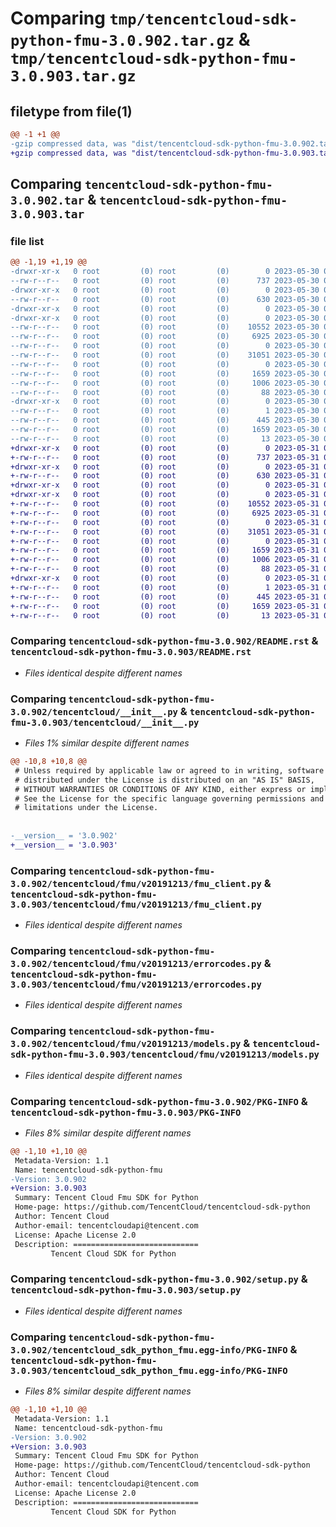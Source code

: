 # Comparing `tmp/tencentcloud-sdk-python-fmu-3.0.902.tar.gz` & `tmp/tencentcloud-sdk-python-fmu-3.0.903.tar.gz`

## filetype from file(1)

```diff
@@ -1 +1 @@
-gzip compressed data, was "dist/tencentcloud-sdk-python-fmu-3.0.902.tar", last modified: Tue May 30 00:23:38 2023, max compression
+gzip compressed data, was "dist/tencentcloud-sdk-python-fmu-3.0.903.tar", last modified: Wed May 31 02:11:54 2023, max compression
```

## Comparing `tencentcloud-sdk-python-fmu-3.0.902.tar` & `tencentcloud-sdk-python-fmu-3.0.903.tar`

### file list

```diff
@@ -1,19 +1,19 @@
-drwxr-xr-x   0 root         (0) root         (0)        0 2023-05-30 00:23:38.000000 tencentcloud-sdk-python-fmu-3.0.902/
--rw-r--r--   0 root         (0) root         (0)      737 2023-05-30 00:23:38.000000 tencentcloud-sdk-python-fmu-3.0.902/README.rst
-drwxr-xr-x   0 root         (0) root         (0)        0 2023-05-30 00:23:38.000000 tencentcloud-sdk-python-fmu-3.0.902/tencentcloud/
--rw-r--r--   0 root         (0) root         (0)      630 2023-05-30 00:23:38.000000 tencentcloud-sdk-python-fmu-3.0.902/tencentcloud/__init__.py
-drwxr-xr-x   0 root         (0) root         (0)        0 2023-05-30 00:23:38.000000 tencentcloud-sdk-python-fmu-3.0.902/tencentcloud/fmu/
-drwxr-xr-x   0 root         (0) root         (0)        0 2023-05-30 00:23:38.000000 tencentcloud-sdk-python-fmu-3.0.902/tencentcloud/fmu/v20191213/
--rw-r--r--   0 root         (0) root         (0)    10552 2023-05-30 00:23:38.000000 tencentcloud-sdk-python-fmu-3.0.902/tencentcloud/fmu/v20191213/fmu_client.py
--rw-r--r--   0 root         (0) root         (0)     6925 2023-05-30 00:23:38.000000 tencentcloud-sdk-python-fmu-3.0.902/tencentcloud/fmu/v20191213/errorcodes.py
--rw-r--r--   0 root         (0) root         (0)        0 2023-05-30 00:23:38.000000 tencentcloud-sdk-python-fmu-3.0.902/tencentcloud/fmu/v20191213/__init__.py
--rw-r--r--   0 root         (0) root         (0)    31051 2023-05-30 00:23:38.000000 tencentcloud-sdk-python-fmu-3.0.902/tencentcloud/fmu/v20191213/models.py
--rw-r--r--   0 root         (0) root         (0)        0 2023-05-30 00:23:38.000000 tencentcloud-sdk-python-fmu-3.0.902/tencentcloud/fmu/__init__.py
--rw-r--r--   0 root         (0) root         (0)     1659 2023-05-30 00:23:38.000000 tencentcloud-sdk-python-fmu-3.0.902/PKG-INFO
--rw-r--r--   0 root         (0) root         (0)     1006 2023-05-30 00:23:38.000000 tencentcloud-sdk-python-fmu-3.0.902/setup.py
--rw-r--r--   0 root         (0) root         (0)       88 2023-05-30 00:23:38.000000 tencentcloud-sdk-python-fmu-3.0.902/setup.cfg
-drwxr-xr-x   0 root         (0) root         (0)        0 2023-05-30 00:23:38.000000 tencentcloud-sdk-python-fmu-3.0.902/tencentcloud_sdk_python_fmu.egg-info/
--rw-r--r--   0 root         (0) root         (0)        1 2023-05-30 00:23:38.000000 tencentcloud-sdk-python-fmu-3.0.902/tencentcloud_sdk_python_fmu.egg-info/dependency_links.txt
--rw-r--r--   0 root         (0) root         (0)      445 2023-05-30 00:23:38.000000 tencentcloud-sdk-python-fmu-3.0.902/tencentcloud_sdk_python_fmu.egg-info/SOURCES.txt
--rw-r--r--   0 root         (0) root         (0)     1659 2023-05-30 00:23:38.000000 tencentcloud-sdk-python-fmu-3.0.902/tencentcloud_sdk_python_fmu.egg-info/PKG-INFO
--rw-r--r--   0 root         (0) root         (0)       13 2023-05-30 00:23:38.000000 tencentcloud-sdk-python-fmu-3.0.902/tencentcloud_sdk_python_fmu.egg-info/top_level.txt
+drwxr-xr-x   0 root         (0) root         (0)        0 2023-05-31 02:11:54.000000 tencentcloud-sdk-python-fmu-3.0.903/
+-rw-r--r--   0 root         (0) root         (0)      737 2023-05-31 02:11:54.000000 tencentcloud-sdk-python-fmu-3.0.903/README.rst
+drwxr-xr-x   0 root         (0) root         (0)        0 2023-05-31 02:11:54.000000 tencentcloud-sdk-python-fmu-3.0.903/tencentcloud/
+-rw-r--r--   0 root         (0) root         (0)      630 2023-05-31 02:11:54.000000 tencentcloud-sdk-python-fmu-3.0.903/tencentcloud/__init__.py
+drwxr-xr-x   0 root         (0) root         (0)        0 2023-05-31 02:11:54.000000 tencentcloud-sdk-python-fmu-3.0.903/tencentcloud/fmu/
+drwxr-xr-x   0 root         (0) root         (0)        0 2023-05-31 02:11:54.000000 tencentcloud-sdk-python-fmu-3.0.903/tencentcloud/fmu/v20191213/
+-rw-r--r--   0 root         (0) root         (0)    10552 2023-05-31 02:11:54.000000 tencentcloud-sdk-python-fmu-3.0.903/tencentcloud/fmu/v20191213/fmu_client.py
+-rw-r--r--   0 root         (0) root         (0)     6925 2023-05-31 02:11:54.000000 tencentcloud-sdk-python-fmu-3.0.903/tencentcloud/fmu/v20191213/errorcodes.py
+-rw-r--r--   0 root         (0) root         (0)        0 2023-05-31 02:11:54.000000 tencentcloud-sdk-python-fmu-3.0.903/tencentcloud/fmu/v20191213/__init__.py
+-rw-r--r--   0 root         (0) root         (0)    31051 2023-05-31 02:11:54.000000 tencentcloud-sdk-python-fmu-3.0.903/tencentcloud/fmu/v20191213/models.py
+-rw-r--r--   0 root         (0) root         (0)        0 2023-05-31 02:11:54.000000 tencentcloud-sdk-python-fmu-3.0.903/tencentcloud/fmu/__init__.py
+-rw-r--r--   0 root         (0) root         (0)     1659 2023-05-31 02:11:54.000000 tencentcloud-sdk-python-fmu-3.0.903/PKG-INFO
+-rw-r--r--   0 root         (0) root         (0)     1006 2023-05-31 02:11:54.000000 tencentcloud-sdk-python-fmu-3.0.903/setup.py
+-rw-r--r--   0 root         (0) root         (0)       88 2023-05-31 02:11:54.000000 tencentcloud-sdk-python-fmu-3.0.903/setup.cfg
+drwxr-xr-x   0 root         (0) root         (0)        0 2023-05-31 02:11:54.000000 tencentcloud-sdk-python-fmu-3.0.903/tencentcloud_sdk_python_fmu.egg-info/
+-rw-r--r--   0 root         (0) root         (0)        1 2023-05-31 02:11:54.000000 tencentcloud-sdk-python-fmu-3.0.903/tencentcloud_sdk_python_fmu.egg-info/dependency_links.txt
+-rw-r--r--   0 root         (0) root         (0)      445 2023-05-31 02:11:54.000000 tencentcloud-sdk-python-fmu-3.0.903/tencentcloud_sdk_python_fmu.egg-info/SOURCES.txt
+-rw-r--r--   0 root         (0) root         (0)     1659 2023-05-31 02:11:54.000000 tencentcloud-sdk-python-fmu-3.0.903/tencentcloud_sdk_python_fmu.egg-info/PKG-INFO
+-rw-r--r--   0 root         (0) root         (0)       13 2023-05-31 02:11:54.000000 tencentcloud-sdk-python-fmu-3.0.903/tencentcloud_sdk_python_fmu.egg-info/top_level.txt
```

### Comparing `tencentcloud-sdk-python-fmu-3.0.902/README.rst` & `tencentcloud-sdk-python-fmu-3.0.903/README.rst`

 * *Files identical despite different names*

### Comparing `tencentcloud-sdk-python-fmu-3.0.902/tencentcloud/__init__.py` & `tencentcloud-sdk-python-fmu-3.0.903/tencentcloud/__init__.py`

 * *Files 1% similar despite different names*

```diff
@@ -10,8 +10,8 @@
 # Unless required by applicable law or agreed to in writing, software
 # distributed under the License is distributed on an "AS IS" BASIS,
 # WITHOUT WARRANTIES OR CONDITIONS OF ANY KIND, either express or implied.
 # See the License for the specific language governing permissions and
 # limitations under the License.
 
 
-__version__ = '3.0.902'
+__version__ = '3.0.903'
```

### Comparing `tencentcloud-sdk-python-fmu-3.0.902/tencentcloud/fmu/v20191213/fmu_client.py` & `tencentcloud-sdk-python-fmu-3.0.903/tencentcloud/fmu/v20191213/fmu_client.py`

 * *Files identical despite different names*

### Comparing `tencentcloud-sdk-python-fmu-3.0.902/tencentcloud/fmu/v20191213/errorcodes.py` & `tencentcloud-sdk-python-fmu-3.0.903/tencentcloud/fmu/v20191213/errorcodes.py`

 * *Files identical despite different names*

### Comparing `tencentcloud-sdk-python-fmu-3.0.902/tencentcloud/fmu/v20191213/models.py` & `tencentcloud-sdk-python-fmu-3.0.903/tencentcloud/fmu/v20191213/models.py`

 * *Files identical despite different names*

### Comparing `tencentcloud-sdk-python-fmu-3.0.902/PKG-INFO` & `tencentcloud-sdk-python-fmu-3.0.903/PKG-INFO`

 * *Files 8% similar despite different names*

```diff
@@ -1,10 +1,10 @@
 Metadata-Version: 1.1
 Name: tencentcloud-sdk-python-fmu
-Version: 3.0.902
+Version: 3.0.903
 Summary: Tencent Cloud Fmu SDK for Python
 Home-page: https://github.com/TencentCloud/tencentcloud-sdk-python
 Author: Tencent Cloud
 Author-email: tencentcloudapi@tencent.com
 License: Apache License 2.0
 Description: ============================
         Tencent Cloud SDK for Python
```

### Comparing `tencentcloud-sdk-python-fmu-3.0.902/setup.py` & `tencentcloud-sdk-python-fmu-3.0.903/setup.py`

 * *Files identical despite different names*

### Comparing `tencentcloud-sdk-python-fmu-3.0.902/tencentcloud_sdk_python_fmu.egg-info/PKG-INFO` & `tencentcloud-sdk-python-fmu-3.0.903/tencentcloud_sdk_python_fmu.egg-info/PKG-INFO`

 * *Files 8% similar despite different names*

```diff
@@ -1,10 +1,10 @@
 Metadata-Version: 1.1
 Name: tencentcloud-sdk-python-fmu
-Version: 3.0.902
+Version: 3.0.903
 Summary: Tencent Cloud Fmu SDK for Python
 Home-page: https://github.com/TencentCloud/tencentcloud-sdk-python
 Author: Tencent Cloud
 Author-email: tencentcloudapi@tencent.com
 License: Apache License 2.0
 Description: ============================
         Tencent Cloud SDK for Python
```


